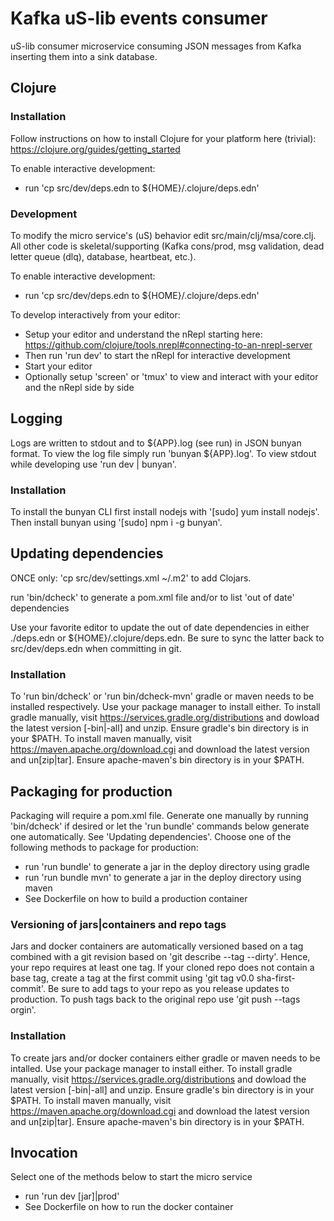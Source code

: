 # Kafka uS-lib events consumer
uS-lib consumer microservice consuming JSON messages from Kafka inserting them into a sink database.

## Clojure
### Installation
Follow instructions on how to install Clojure for your platform here (trivial):
   https://clojure.org/guides/getting_started

To enable interactive development:
   - run 'cp src/dev/deps.edn to ${HOME}/.clojure/deps.edn'

### Development
To modify the micro service's (uS) behavior edit src/main/clj/msa/core.clj.
All other code is skeletal/supporting (Kafka cons/prod, msg validation, dead letter queue (dlq), database, heartbeat, etc.).

To enable interactive development:
   - run 'cp src/dev/deps.edn to ${HOME}/.clojure/deps.edn'

To develop interactively from your editor:
   - Setup your editor and understand the nRepl starting here: https://github.com/clojure/tools.nrepl#connecting-to-an-nrepl-server 
   - Then run 'run dev' to start the nRepl for interactive development
   - Start your editor
   - Optionally setup 'screen' or 'tmux' to view and interact with your editor and the nRepl side by side

## Logging
Logs are written to stdout and to ${APP}.log (see run) in JSON bunyan
format. To view the log file simply run 'bunyan ${APP}.log'. To 
view stdout while developing use 'run dev | bunyan'.

### Installation
To install the bunyan CLI first install nodejs with '[sudo] yum install
nodejs'. Then install bunyan using '[sudo] npm i -g bunyan'.

## Updating dependencies
ONCE only: 'cp src/dev/settings.xml ~/.m2' to add Clojars.

run 'bin/dcheck' to generate a pom.xml file and/or to list 'out of date' dependencies

Use your favorite editor to update the out of date dependencies in either ./deps.edn
or ${HOME}/.clojure/deps.edn. Be sure to sync the latter back to src/dev/deps.edn when 
committing in git.

### Installation
To 'run bin/dcheck' or 'run bin/dcheck-mvn' gradle or maven needs to be
installed respectively. Use your package manager to install either. To install 
gradle manually, visit https://services.gradle.org/distributions and dowload the
latest version [-bin|-all] and unzip. Ensure gradle's bin directory is in your $PATH.
To install maven manually, visit https://maven.apache.org/download.cgi and
download the latest version and un[zip|tar]. Ensure apache-maven's bin directory is
in your $PATH.

## Packaging for production
Packaging will require a pom.xml file. Generate one manually by running 
'bin/dcheck' if desired or let the 'run bundle' commands below generate one 
automatically. See 'Updating dependencies'. Choose one of the following 
methods to package for production:

- run 'run bundle' to generate a jar in the deploy directory using gradle
- run 'run bundle mvn' to generate a jar in the deploy directory using maven
- See Dockerfile on how to build a production container

### Versioning of jars|containers and repo tags
Jars and docker containers are automatically versioned based on a tag combined 
with a git revision based on 'git describe --tag --dirty'. Hence, your repo 
requires at least one tag. If your cloned repo does not contain a base tag, 
create a tag at the first commit using 'git tag v0.0 sha-first-commit'. Be sure to 
add tags to your repo as you release updates to production. To push tags 
back to the original repo use 'git push --tags orgin'.

### Installation
To create jars and/or docker containers either gradle or maven needs to be intalled.
Use your package manager to install either. To install gradle manually, 
visit https://services.gradle.org/distributions and dowload the
latest version [-bin|-all] and unzip. Ensure gradle's bin directory is in your $PATH.
To install maven manually, visit https://maven.apache.org/download.cgi and
download the latest version and un[zip|tar]. Ensure apache-maven's bin directory is
in your $PATH.

## Invocation
Select one of the methods below to start the micro service
   - run 'run dev [jar]|prod'
   - See Dockerfile on how to run the docker container

